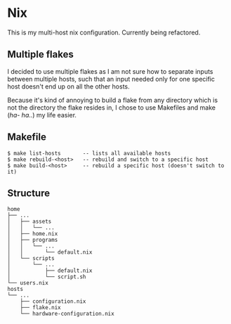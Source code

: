 # Nix

This is my multi-host nix configuration. Currently being refactored.

## Multiple flakes

I decided to use multiple flakes as I am not sure how to separate inputs between multiple hosts,
such that an input needed only for one specific host doesn't end up on all the other hosts.

Because it's kind of annoying to build a flake from any directory which is not the directory the flake resides in,
I chose to use Makefiles and make (_ha- ha.._) my life easier.

## Makefile

```
$ make list-hosts       -- lists all available hosts
$ make rebuild-<host>   -- rebuild and switch to a specific host
$ make build-<host>     -- rebuild a specific host (doesn't switch to it)
```

## Structure

```
home
├── ...
│   ├── assets
│   │   └── ...
│   ├── home.nix
│   ├── programs
│   │   └── ...
│   │       └── default.nix
│   └── scripts
│       └── ...
│           ├── default.nix
│           └── script.sh
└── users.nix
hosts
└── ...
    ├── configuration.nix
    ├── flake.nix
    └── hardware-configuration.nix
```

